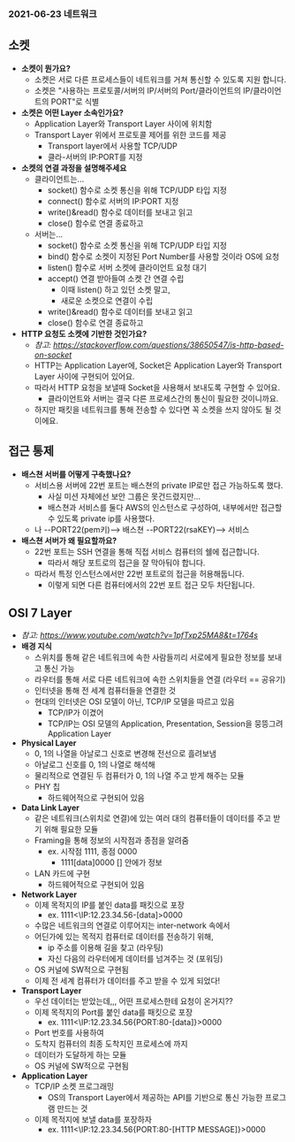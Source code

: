 ### 2021-06-23 네트워크

## 소켓
- **소켓이 뭔가요?**
    - 소켓은 서로 다른 프로세스들이 네트워크를 거쳐 통신할 수 있도록 지원 합니다. 
    - 소켓은 "사용하는 프로토콜/서버의 IP/서버의 Port/클라이언트의 IP/클라이언트의 PORT"로 식별
- **소켓은 어떤 Layer 소속인가요?**
    - Application Layer와 Transport Layer 사이에 위치함
    - Transport Layer 위에서 프로토콜 제어를 위한 코드를 제공 
        - Transport layer에서 사용할 TCP/UDP
        - 클라-서버의 IP:PORT를 지정
- **소켓의 연결 과정을 설명해주세요**
    - 클라이언트는...
        - socket() 함수로 소켓 통신을 위해 TCP/UDP 타입 지정
        - connect() 함수로 서버의 IP:PORT 지정
        - write()&read() 함수로 데이터를 보내고 읽고
        - close() 함수로 연결 종료하고
    - 서버는...
        - socket() 함수로 소켓 통신을 위해 TCP/UDP 타입 지정
        - bind() 함수로 소켓이 지정된 Port Number를 사용할 것이라 OS에 요청
        - listen() 함수로 서버 소켓에 클라이언트 요청 대기
        - accept() 연결 받아들여 소켓 간 연결 수립
            - 이때 listen() 하고 있던 소켓 말고, 
            - 새로운 소켓으로 연결이 수립
        - write()&read() 함수로 데이터를 보내고 읽고
        - close() 함수로 연결 종료하고
- **HTTP 요청도 소켓에 기반한 것인가요?**
    - *참고: https://stackoverflow.com/questions/38650547/is-http-based-on-socket*
    - HTTP는 Application Layer에, Socket은 Application Layer와 Transport Layer 사이에 구현되어 있어요. 
    - 따라서 HTTP 요청을 보낼때 Socket을 사용해서 보내도록 구현할 수 있어요. 
        - 클라이언트와 서버는 결국 다른 프로세스간의 통신이 필요한 것이니까요. 
    - 하지만 패킷을 네트워크를 통해 전송할 수 있다면 꼭 소켓을 쓰지 않아도 될 것이에요. 

## 접근 통제
- **배스쳔 서버를 어떻게 구축했나요?**
    - 서비스용 서버에 22번 포트는 배스쳔의 private IP로만 접근 가능하도록 했다. 
        - 사실 미션 자체에선 보안 그룹은 못건드렸지만...
        - 배스쳔과 서비스를 둘다 AWS의 인스턴스로 구성하여, 내부에서만 접근할 수 있도록 private ip를 사용했다. 
    - 나 --PORT22(pem키)--> 배스쳔 --PORT22(rsaKEY)--> 서비스
- **배스쳔 서버가 왜 필요할까요?**
    - 22번 포트는 SSH 연결을 통해 직접 서비스 컴퓨터의 쉘에 접근합니다. 
        - 따라서 해당 포트로의 접근을 잘 막아둬야 합니다. 
    - 따라서 특정 인스턴스에서만 22번 포트로의 접근을 허용해둡니다. 
        - 이렇게 되면 다른 컴퓨터에서의 22번 포트 접근 모두 차단됩니다. 

## OSI 7 Layer
- *참고: https://www.youtube.com/watch?v=1pfTxp25MA8&t=1764s*
- **배경 지식**
    - 스위치를 통해 같은 네트워크에 속한 사람들끼리 서로에게 필요한 정보를 보내고 통신 가능
    - 라우터를 통해 서로 다른 네트워크에 속한 스위치들을 연결 (라우터 == 공유기)
    - 인터넷을 통해 전 세계 컴퓨터들을 연결한 것
    - 현대의 인터넷은 OSI 모델이 아닌, TCP/IP 모델을 따르고 있음
        - TCP/IP가 이겼어
        - TCP/IP는 OSI 모델의 Application, Presentation, Session을 뭉뜽그려 Application Layer
- **Physical Layer**
    - 0, 1의 나열을 아날로그 신호로 변경해 전선으로 흘려보냄
    - 아날로그 신호를 0, 1의 나열로 해석해
    - 물리적으로 연결된 두 컴퓨터가 0, 1의 나열 주고 받게 해주는 모듈
    - PHY 칩
        - 하드웨어적으로 구현되어 있음
- **Data Link Layer**
    - 같은 네트워크(스위치로 연결)에 있는 여러 대의 컴퓨터들이 데이터를 주고 받기 위해 필요한 모듈
    - Framing을 통해 정보의 시작점과 종점을 알려줌
        - ex. 시작점 1111, 종점 0000
            - 1111[data]0000 [] 안에가 정보
    - LAN 카드에 구현
        - 하드웨어적으로 구현되어 있음
- **Network Layer**
    - 이제 목적지의 IP를 붙인 data를 패킷으로 포장
        - ex. 1111<\IP:12.23.34.56-[data]>0000
    - 수많은 네트워크의 연결로 이루어지는 inter-network 속에서
    - 어딘가에 있는 목적지 컴퓨터로 데이터를 전송하기 위해, 
        - ip 주소를 이용해 길을 찾고 (라우팅)
        - 자신 다음의 라우터에게 데이터를 넘겨주는 것 (포워딩)
    - OS 커널에 SW적으로 구현됨
    - 이제 전 세계 컴퓨터가 데이터를 주고 받을 수 있게 되었다!
- **Transport Layer**
    - 우선 데이터는 받았는데,,, 어떤 프로세스한테 요청이 온거지??
    - 이제 목적지의 Port를 붙인 data를 패킷으로 포장
        - ex. 1111<\IP:12.23.34.56{PORT:80-[data]}>0000
    - Port 번호를 사용하여
    - 도착지 컴퓨터의 최종 도착지인 프로세스에 까지
    - 데이터가 도달하게 하는 모듈
    - OS 커널에 SW적으로 구현됨
- **Application Layer**
    - TCP/IP 소켓 프로그래밍
        - OS의 Transport Layer에서 제공하는 API를 기반으로 통신 가능한 프로그램 만드는 것
    - 이제 목적지에 보낼 data를 포장하자
        - ex. 1111<\IP:12.23.34.56{PORT:80-[HTTP MESSAGE]}>0000
